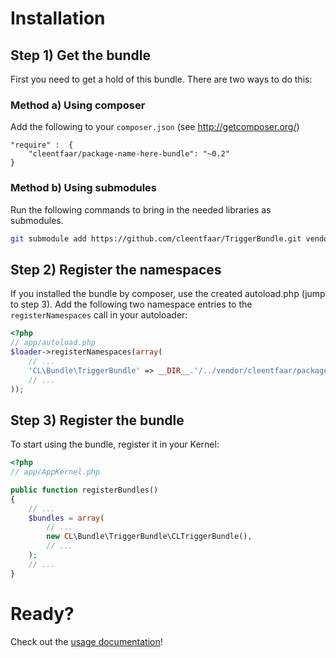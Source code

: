 # Installation

## Step 1) Get the bundle

First you need to get a hold of this bundle. There are two ways to do this:

### Method a) Using composer

Add the following to your ``composer.json`` (see http://getcomposer.org/)

    "require" :  {
        "cleentfaar/package-name-here-bundle": "~0.2"
    }


### Method b) Using submodules

Run the following commands to bring in the needed libraries as submodules.

```bash
git submodule add https://github.com/cleentfaar/TriggerBundle.git vendor/bundles/CL/TriggerBundle
```


## Step 2) Register the namespaces

If you installed the bundle by composer, use the created autoload.php  (jump to step 3).
Add the following two namespace entries to the `registerNamespaces` call in your autoloader:

``` php
<?php
// app/autoload.php
$loader->registerNamespaces(array(
    // ...
    'CL\Bundle\TriggerBundle' => __DIR__.'/../vendor/cleentfaar/package-name-here-bundle',
    // ...
));
```


## Step 3) Register the bundle

To start using the bundle, register it in your Kernel:

``` php
<?php
// app/AppKernel.php

public function registerBundles()
{
    // ...
    $bundles = array(
        // ...
        new CL\Bundle\TriggerBundle\CLTriggerBundle(),
        // ...
    );
    // ...
}
```


# Ready?

Check out the [usage documentation](usage.md)!
